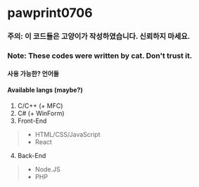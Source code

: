 # pawprint0706

### 주의: 이 코드들은 고양이가 작성하였습니다. 신뢰하지 마세요.
### Note: These codes were written by cat. Don't trust it.

#### 사용 가능한? 언어들
#### Available langs (maybe?)
1. C/C++ (+ MFC)
2. C# (+ WinForm)
3. Front-End
> - HTML/CSS/JavaScript
> - React
4. Back-End
> - Node.JS
> - PHP
